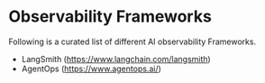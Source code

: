 # Observability Frameworks

Following is a curated list of different AI observability Frameworks.

- LangSmith (https://www.langchain.com/langsmith)
- AgentOps (https://www.agentops.ai/)

